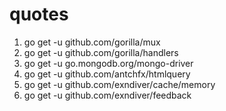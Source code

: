 # quotes

1. go get -u github.com/gorilla/mux
2. go get -u github.com/gorilla/handlers
3. go get -u go.mongodb.org/mongo-driver
4. go get -u github.com/antchfx/htmlquery
5. go get -u github.com/exndiver/cache/memory
6. go get -u github.com/exndiver/feedback
